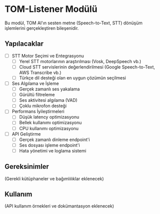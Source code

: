 # TOM-Listener Modülü

Bu modül, TOM AI'ın sesten metne (Speech-to-Text, STT) dönüşüm işlemlerini gerçekleştiren bileşenidir.

## Yapılacaklar

- [ ] STT Motor Seçimi ve Entegrasyonu
  - [ ] Yerel STT motorlarının araştırılması (Vosk, DeepSpeech vb.)
  - [ ] Cloud STT servislerinin değerlendirilmesi (Google Speech-to-Text, AWS Transcribe vb.)
  - [ ] Türkçe dil desteği olan en uygun çözümün seçilmesi

- [ ] Ses Algılama ve İşleme
  - [ ] Gerçek zamanlı ses yakalama
  - [ ] Gürültü filtreleme
  - [ ] Ses aktivitesi algılama (VAD)
  - [ ] Çoklu mikrofon desteği

- [ ] Performans İyileştirmeleri
  - [ ] Düşük latency optimizasyonu
  - [ ] Bellek kullanımı optimizasyonu
  - [ ] CPU kullanımı optimizasyonu

- [ ] API Geliştirme
  - [ ] Gerçek zamanlı dinleme endpoint'i
  - [ ] Ses dosyası işleme endpoint'i
  - [ ] Hata yönetimi ve loglama sistemi

## Gereksinimler

(Gerekli kütüphaneler ve bağımlılıklar eklenecek)

## Kullanım

(API kullanım örnekleri ve dokümantasyon eklenecek) 